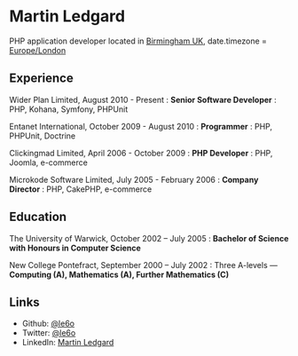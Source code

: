 Martin Ledgard
==============

PHP application developer located in [Birmingham UK][], date.timezone = [Europe/London][]

## Experience

Wider Plan Limited, August 2010 - Present
: **Senior Software Developer**
: PHP, Kohana, Symfony, PHPUnit

Entanet International, October 2009 - August 2010
: **Programmer**
: PHP, PHPUnit, Doctrine

Clickingmad Limited, April 2006 - October 2009
: **PHP Developer**
: PHP, Joomla, e-commerce

Microkode Software Limited, July 2005 - February 2006
: **Company Director**
: PHP, CakePHP, e-commerce

## Education

The University of Warwick, October 2002 – July 2005
: **Bachelor of Science with Honours in Computer Science**

New College Pontefract, September 2000 – July 2002
: Three A-levels — **Computing (A), Mathematics (A), Further Mathematics (C)**

## Links

* Github:   [@le6o](http://github.com/le6o)
* Twitter:  [@le6o](http://twitter.com/le6o)
* LinkedIn: [Martin Ledgard](http://uk.linkedin.com/in/ledgard)

[Birmingham UK]: https://www.google.co.uk/maps/preview/@52.4774376,-1.8636315,11z
[Europe/London]: http://www.timeanddate.com/worldclock/city.html?n=136